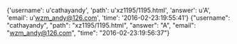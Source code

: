{'username': u'cathayandy', 'path': u'xz1195/1195.html', 'answer': u'A', 'email': u'wzm_andy@126.com', 'time': '2016-02-23:19:55:41'}
{"username": "cathayandy", "path": "xz1195/1195.html", "answer": "A", "email": "wzm_andy@126.com", "time": "2016-02-23:19:56:37"}
